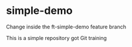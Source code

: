 # simple-demo

Change inside the ft-simple-demo feature branch

This is a simple repository got Git training
